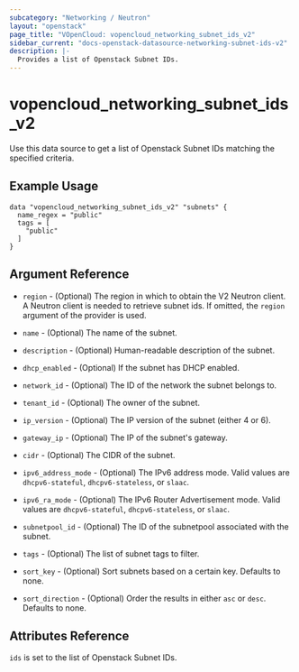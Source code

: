 ```yaml
---
subcategory: "Networking / Neutron"
layout: "openstack"
page_title: "VOpenCloud: vopencloud_networking_subnet_ids_v2"
sidebar_current: "docs-openstack-datasource-networking-subnet-ids-v2"
description: |-
  Provides a list of Openstack Subnet IDs.
---
```


# vopencloud\_networking\_subnet\_ids\_v2

Use this data source to get a list of Openstack Subnet IDs matching the
specified criteria.

## Example Usage

```hcl
data "vopencloud_networking_subnet_ids_v2" "subnets" {
  name_regex = "public"
  tags = [
    "public"
  ]
}
```

## Argument Reference

* `region` - (Optional) The region in which to obtain the V2 Neutron client.
  A Neutron client is needed to retrieve subnet ids. If omitted, the
  `region` argument of the provider is used.

* `name` - (Optional) The name of the subnet.

* `description` - (Optional) Human-readable description of the subnet.

* `dhcp_enabled` - (Optional) If the subnet has DHCP enabled.

* `network_id` - (Optional) The ID of the network the subnet belongs to.

* `tenant_id` - (Optional) The owner of the subnet.

* `ip_version` - (Optional) The IP version of the subnet (either 4 or 6).

* `gateway_ip` - (Optional) The IP of the subnet's gateway.

* `cidr` - (Optional) The CIDR of the subnet.

* `ipv6_address_mode` - (Optional) The IPv6 address mode. Valid values are
  `dhcpv6-stateful`, `dhcpv6-stateless`, or `slaac`.

* `ipv6_ra_mode` - (Optional) The IPv6 Router Advertisement mode. Valid values
  are `dhcpv6-stateful`, `dhcpv6-stateless`, or `slaac`.

* `subnetpool_id` - (Optional) The ID of the subnetpool associated with the subnet.

* `tags` - (Optional) The list of subnet tags to filter.

* `sort_key` - (Optional) Sort subnets based on a certain key. Defaults to none.

* `sort_direction` - (Optional) Order the results in either `asc` or `desc`.
  Defaults to none.

## Attributes Reference

`ids` is set to the list of Openstack Subnet IDs.
